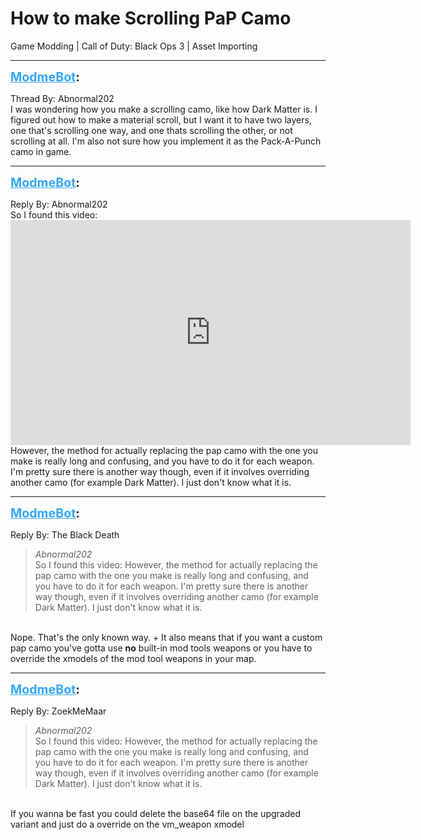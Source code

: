 # How to make Scrolling PaP Camo
Game Modding | Call of Duty: Black Ops 3 | Asset Importing

---
<strong style="font-size: 1.4em;"><span style="text-decoration: underline;text-decoration-color: #34a7f9;"><span style="color:#34a7f9;">ModmeBot</span></span>:</strong>

<p>Thread By: Abnormal202<br />I was wondering how you make a scrolling camo, like how Dark Matter is. I figured out how to make a material scroll, but I want it to have two layers, one that&#39;s scrolling one way, and one thats scrolling the other, or not scrolling at all. I&#39;m also not sure how you implement it as the Pack-A-Punch camo in game.</p>

---
<strong style="font-size: 1.4em;"><span style="text-decoration: underline;text-decoration-color: #34a7f9;"><span style="color:#34a7f9;">ModmeBot</span></span>:</strong>

<p>Reply By: Abnormal202<br />So I found this video:<br /><iframe type="text/html" width="640" height="360" src="https://www.youtube.com/embed/yK7zmhyFTp4" frameborder="0"></iframe><br />However, the method for actually replacing the pap camo with the one you make is really long and confusing, and you have to do it for each weapon. I&#39;m pretty sure there is another way though, even if it involves overriding another camo (for example Dark Matter). I just don&#39;t know what it is.</p>

---
<strong style="font-size: 1.4em;"><span style="text-decoration: underline;text-decoration-color: #34a7f9;"><span style="color:#34a7f9;">ModmeBot</span></span>:</strong>

<p>Reply By: The Black Death<br /><blockquote><em>Abnormal202</em><br />So I found this video: However, the method for actually replacing the pap camo with the one you make is really long and confusing, and you have to do it for each weapon. I&#39;m pretty sure there is another way though, even if it involves overriding another camo (for example Dark Matter). I just don&#39;t know what it is.</blockquote><br /> Nope. That&#39;s the only known way. + It also means that if you want a custom pap camo you&#39;ve gotta use <strong>no</strong> built-in mod tools weapons or you have to override the xmodels of the mod tool weapons in your map.</p>

---
<strong style="font-size: 1.4em;"><span style="text-decoration: underline;text-decoration-color: #34a7f9;"><span style="color:#34a7f9;">ModmeBot</span></span>:</strong>

<p>Reply By: ZoekMeMaar<br /><blockquote><em>Abnormal202</em><br />So I found this video: However, the method for actually replacing the pap camo with the one you make is really long and confusing, and you have to do it for each weapon. I&#39;m pretty sure there is another way though, even if it involves overriding another camo (for example Dark Matter). I just don&#39;t know what it is.</blockquote><br /> If you wanna be fast you could delete the base64 file on the upgraded variant and just do a override on the vm_weapon xmodel</p>
